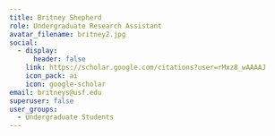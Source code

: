 ```yaml
---
title: Britney Shepherd
role: Undergraduate Research Assistant
avatar_filename: britney2.jpg
social:
  - display:
      header: false
    link: https://scholar.google.com/citations?user=rMxz8_wAAAAJ
    icon_pack: ai
    icon: google-scholar
email: britneys@usf.edu
superuser: false
user_groups:
  - Undergraduate Students
---
```

